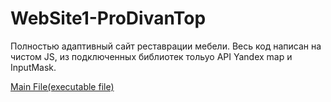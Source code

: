 # WebSite1-ProDivanTop
Полностью адаптивный сайт реставрации мебели.
Весь код написан на чистом JS, из подключенных библиотек тольуо API Yandex map и InputMask.

[Main File(executable file)](#index.html)
